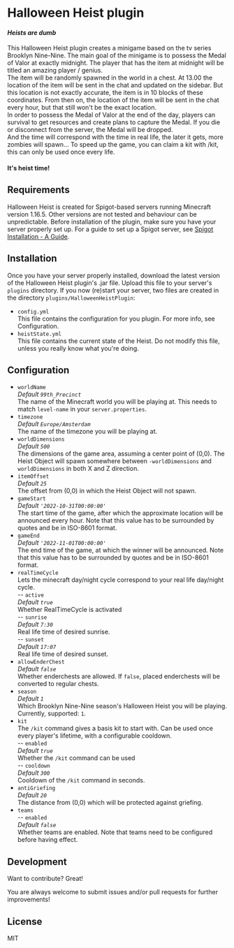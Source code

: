 # Halloween Heist plugin
#### _Heists are dumb_

This Halloween Heist plugin creates a minigame based on the tv series Brooklyn Nine-Nine. The main goal of the minigame is to possess the Medal of Valor at exactly midnight.  The player that has the item at midnight will be titled an amazing player / genius.  
The item will be randomly spawned in the world in a chest. At 13.00 the location of the item will be sent in the chat and updated on the sidebar. But this location is not exactly accurate, the item is in 10 blocks of these coordinates. From then on, the location of the item will be sent in the chat every hour, but that still won't be the exact location.  
In order to possess the Medal of Valor at the end of the day, players can survival to get resources and create plans to capture the Medal. If you die or disconnect from the server, the Medal will be dropped.  
And the time will correspond with the time in real life, the later it gets, more zombies will spawn...
To speed up the game, you can claim a kit with /kit, this can only be used once every life.  

#### It's heist time!

## Requirements

Halloween Heist is created for Spigot-based servers running Minecraft version 1.16.5. Other versions are not tested and behaviour can be unpredictable.
Before installation of the plugin, make sure you have your server properly set up. For a guide to set up a Spigot server, see [Spigot Installation - A Guide](https://www.spigotmc.org/wiki/spigot-installation/).

## Installation

Once you have your server properly installed, download the latest version of the Halloween Heist plugin's .jar file. Upload this file to your server's `plugins` directory. If you now (re)start your server, two files are created in the directory `plugins/HalloweenHeistPlugin`:
- `config.yml`  
  This file contains the configuration for you plugin. For more info, see Configuration.
- `heistState.yml`  
  This file contains the current state of the Heist. Do not modify this file, unless you really know what you're doing.

## Configuration
- `worldName`  
  *Default `99th_Precinct`*  
  The name of the Minecraft world you will be playing at. This needs to match `level-name` in your `server.properties`.
- `timezone`  
  *Default `Europe/Amsterdam`*  
  The name of the timezone you will be playing at.
- `worldDimensions`  
  *Default `500`*  
  The dimensions of the game area, assuming a center point of (0,0). The Heist Object will spawn somewhere between `-worldDimensions` and `worldDimensions` in both X and Z direction.
- `itemOffset`  
  *Default `25`*  
  The offset from (0,0) in which the Heist Object will not spawn.
- `gameStart`  
  *Default `'2022-10-31T00:00:00'`*  
  The start time of the game, after which the approximate location will be announced every hour. Note that this value has to be surrounded by quotes and be in ISO-8601 format.
- `gameEnd`  
  *Default `'2022-11-01T00:00:00'`*  
  The end time of the game, at which the winner will be announced. Note that this value has to be surrounded by quotes and be in ISO-8601 format.
- `realTimeCycle`  
  Lets the minecraft day/night cycle correspond to your real life day/night cycle.  
  -- `active`  
  *Default `true`*  
  Whether RealTimeCycle is activated  
  -- `sunrise`  
  *Default `7:30`*  
  Real life time of desired sunrise.  
  -- `sunset`  
  *Default `17:07`*  
  Real life time of desired sunset.
- `allowEnderChest`  
  *Default `false`*  
  Whether enderchests are allowed. If `false`, placed enderchests will be converted to regular chests.
- `season`  
  *Default `1`*  
  Which Brooklyn Nine-Nine season's Halloween Heist you will be playing. Currently, supported: `1`.
- `kit`  
  The `/kit` command gives a basis kit to start with. Can be used once every player's lifetime, with a configurable cooldown.  
  -- `enabled`  
  *Default `true`*  
  Whether the `/kit` command can be used  
  -- `cooldown`  
  *Default `300`*  
  Cooldown of the `/kit` command in seconds.  
- `antiGriefing`  
  *Default `20`*  
  The distance from (0,0) which will be protected against griefing.
- `teams`  
  -- `enabled`  
  *Default `false`*  
  Whether teams are enabled. Note that teams need to be configured before having effect. 

## Development
Want to contribute? Great!

You are always welcome to submit issues and/or pull requests for further improvements!

## License

MIT